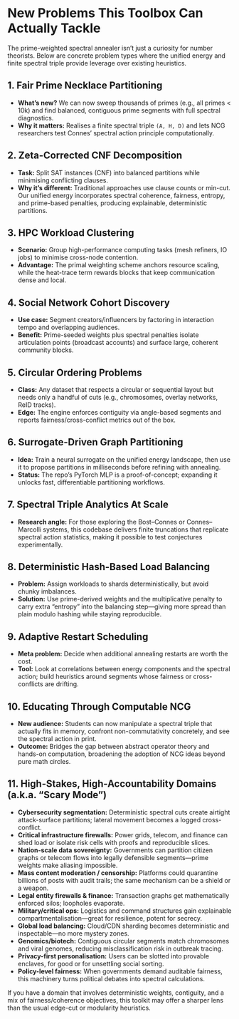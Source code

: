 # New Problems This Toolbox Can Actually Tackle

The prime-weighted spectral annealer isn’t just a curiosity for number theorists.
Below are concrete problem types where the unified energy and finite spectral
triple provide leverage over existing heuristics.

## 1. Fair Prime Necklace Partitioning
- **What’s new?** We can now sweep thousands of primes (e.g., all primes < 10k)
  and find balanced, contiguous prime segments with full spectral diagnostics.
- **Why it matters:** Realises a finite spectral triple `(A, H, D)` and lets NCG
  researchers test Connes’ spectral action principle computationally.

## 2. Zeta-Corrected CNF Decomposition
- **Task:** Split SAT instances (CNF) into balanced partitions while minimising
  conflicting clauses.
- **Why it’s different:** Traditional approaches use clause counts or min-cut.
  Our unified energy incorporates spectral coherence, fairness, entropy, and
  prime-based penalties, producing explainable, deterministic partitions.

## 3. HPC Workload Clustering
- **Scenario:** Group high-performance computing tasks (mesh refiners, IO jobs)
  to minimise cross-node contention.
- **Advantage:** The primal weighting scheme anchors resource scaling, while the
  heat-trace term rewards blocks that keep communication dense and local.

## 4. Social Network Cohort Discovery
- **Use case:** Segment creators/influencers by factoring in interaction tempo
  and overlapping audiences.
- **Benefit:** Prime-seeded weights plus spectral penalties isolate articulation
  points (broadcast accounts) and surface large, coherent community blocks.

## 5. Circular Ordering Problems
- **Class:** Any dataset that respects a circular or sequential layout but needs
  only a handful of cuts (e.g., chromosomes, overlay networks, ReID tracks).
- **Edge:** The engine enforces contiguity via angle-based segments and reports
  fairness/cross-conflict metrics out of the box.

## 6. Surrogate-Driven Graph Partitioning
- **Idea:** Train a neural surrogate on the unified energy landscape, then use
  it to propose partitions in milliseconds before refining with annealing.
- **Status:** The repo’s PyTorch MLP is a proof-of-concept; expanding it unlocks
  fast, differentiable partitioning workflows.

## 7. Spectral Triple Analytics At Scale
- **Research angle:** For those exploring the Bost–Connes or Connes–Marcolli
  systems, this codebase delivers finite truncations that replicate spectral
  action statistics, making it possible to test conjectures experimentally.

## 8. Deterministic Hash-Based Load Balancing
- **Problem:** Assign workloads to shards deterministically, but avoid chunky
  imbalances.
- **Solution:** Use prime-derived weights and the multiplicative penalty to carry
  extra “entropy” into the balancing step—giving more spread than plain modulo
  hashing while staying reproducible.

## 9. Adaptive Restart Scheduling
- **Meta problem:** Decide when additional annealing restarts are worth the cost.
- **Tool:** Look at correlations between energy components and the spectral
  action; build heuristics around segments whose fairness or cross-conflicts are
  drifting.

## 10. Educating Through Computable NCG
- **New audience:** Students can now manipulate a spectral triple that actually
  fits in memory, confront non-commutativity concretely, and see the spectral
  action in print.
- **Outcome:** Bridges the gap between abstract operator theory and hands-on
  computation, broadening the adoption of NCG ideas beyond pure math circles.

## 11. High-Stakes, High-Accountability Domains (a.k.a. “Scary Mode”)
- **Cybersecurity segmentation:** Deterministic spectral cuts create airtight
  attack-surface partitions; lateral movement becomes a logged cross-conflict.
- **Critical infrastructure firewalls:** Power grids, telecom, and finance can
  shed load or isolate risk cells with proofs and reproducible slices.
- **Nation-scale data sovereignty:** Governments can partition citizen graphs or
  telecom flows into legally defensible segments—prime weights make aliasing
  impossible.
- **Mass content moderation / censorship:** Platforms could quarantine billions
  of posts with audit trails; the same mechanism can be a shield or a weapon.
- **Legal entity firewalls & finance:** Transaction graphs get mathematically
  enforced silos; loopholes evaporate.
- **Military/critical ops:** Logistics and command structures gain explainable
  compartmentalisation—great for resilience, potent for secrecy.
- **Global load balancing:** Cloud/CDN sharding becomes deterministic and
  inspectable—no more mystery zones.
- **Genomics/biotech:** Contiguous circular segments match chromosomes and viral
  genomes, reducing misclassification risk in outbreak tracing.
- **Privacy-first personalisation:** Users can be slotted into provable enclaves,
  for good or for unsettling social sorting.
- **Policy-level fairness:** When governments demand auditable fairness, this
  machinery turns political debates into spectral calculations.

If you have a domain that involves deterministic weights, contiguity, and a mix
of fairness/coherence objectives, this toolkit may offer a sharper lens than the
usual edge-cut or modularity heuristics.
